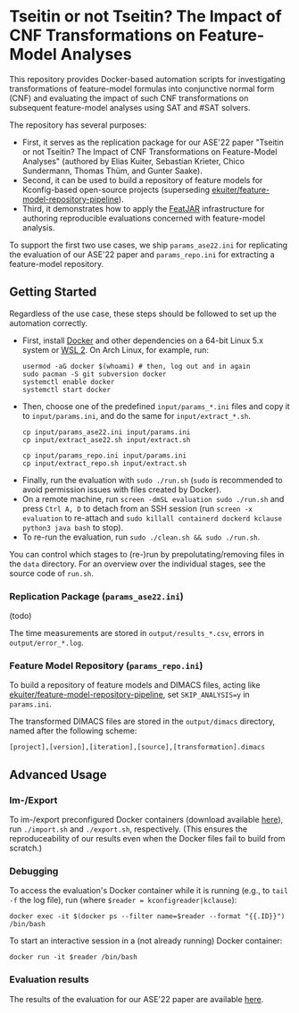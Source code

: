 # Tseitin or not Tseitin? The Impact of CNF Transformations on Feature-Model Analyses

This repository provides Docker-based automation scripts for investigating transformations of feature-model formulas into conjunctive normal form (CNF) and evaluating the impact of such CNF transformations on subsequent feature-model analyses using SAT and #SAT solvers.

The repository has several purposes:
* First, it serves as the replication package for our ASE'22 paper "Tseitin or not Tseitin? The Impact of CNF Transformations on Feature-Model Analyses" (authored by Elias Kuiter, Sebastian Krieter, Chico Sundermann, Thomas Thüm, and Gunter Saake).
* Second, it can be used to build a repository of feature models for Kconfig-based open-source projects (superseding [ekuiter/feature-model-repository-pipeline](https://github.com/ekuiter/feature-model-repository-pipeline)).
* Third, it demonstrates how to apply the [FeatJAR](https://github.com/FeatJAR) infrastructure for authoring reproducible evaluations concerned with feature-model analysis.

To support the first two use cases, we ship `params_ase22.ini` for replicating the evaluation of our ASE'22 paper and `params_repo.ini` for extracting a feature-model repository.

## Getting Started

Regardless of the use case, these steps should be followed to set up the automation correctly.

* First, install [Docker](https://docs.docker.com/get-docker/) and other dependencies on a 64-bit Linux 5.x system or [WSL 2](https://docs.microsoft.com/de-de/windows/wsl/install).
    On Arch Linux, for example, run:
    ```
    usermod -aG docker $(whoami) # then, log out and in again
    sudo pacman -S git subversion docker
    systemctl enable docker
    systemctl start docker
    ```
* Then, choose one of the predefined `input/params_*.ini` files and copy it to `input/params.ini`, and do the same for `input/extract_*.sh`.
    ```
    cp input/params_ase22.ini input/params.ini
    cp input/extract_ase22.sh input/extract.sh
    ```
    ```
    cp input/params_repo.ini input/params.ini
    cp input/extract_repo.sh input/extract.sh
    ```
* Finally, run the evaluation with `sudo ./run.sh` (`sudo` is recommended to avoid permission issues with files created by Docker).
* On a remote machine, run `screen -dmSL evaluation sudo ./run.sh` and press `Ctrl A, D` to detach from an SSH session (run `screen -x evaluation` to re-attach and `sudo killall containerd dockerd kclause python3 java bash` to stop).
* To re-run the evaluation, run `sudo ./clean.sh && sudo ./run.sh`.

You can control which stages to (re-)run by prepolutating/removing files in the `data` directory.
For an overview over the individual stages, see the source code of `run.sh`.

### Replication Package (`params_ase22.ini`)

(todo)

The time measurements are stored in `output/results_*.csv`, errors in `output/error_*.log`.

### Feature Model Repository (`params_repo.ini`)

To build a repository of feature models and DIMACS files, acting like [ekuiter/feature-model-repository-pipeline](https://github.com/ekuiter/feature-model-repository-pipeline), set `SKIP_ANALYSIS=y` in `params.ini`.

The transformed DIMACS files are stored in the `output/dimacs` directory, named after the following scheme:

```
[project],[version],[iteration],[source],[transformation].dimacs
```

## Advanced Usage

### Im-/Export

To im-/export preconfigured Docker containers (download available [here](https://cloud.ovgu.de/s/pLyGicS95Z98bzg)), run `./import.sh` and `./export.sh`, respectively.
(This ensures the reproduceability of our results even when the Docker files fail to build from scratch.)

### Debugging

To access the evaluation's Docker container while it is running (e.g., to `tail -f` the log file), run (where `$reader = kconfigreader|kclause`):

```
docker exec -it $(docker ps --filter name=$reader --format "{{.ID}}") /bin/bash
```

To start an interactive session in a (not already running) Docker container:

```
docker run -it $reader /bin/bash
```

### Evaluation results

The results of the evaluation for our ASE'22 paper are available [here](https://cloud.ovgu.de/s/pLyGicS95Z98bzg).

